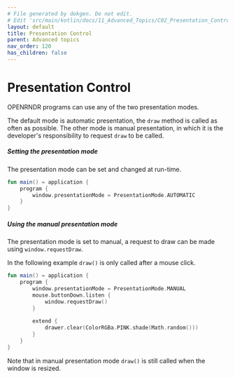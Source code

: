```yaml
---
# File generated by dokgen. Do not edit. 
# Edit 'src/main/kotlin/docs/11_Advanced_Topics/C02_Presentation_Control.kt' instead.
layout: default
title: Presentation Control
parent: Advanced topics
nav_order: 120
has_children: false
---
```

 
# Presentation Control

OPENRNDR programs can use any of the two presentation modes.

The default mode is automatic presentation, the `draw` method is called as often as possible. The other mode is manual presentation, in which
it is the developer's responsibility to request `draw` to be called.

##### Setting the presentation mode

The presentation mode can be set and changed at run-time. 
 
```kotlin
fun main() = application {
    program {
        window.presentationMode = PresentationMode.AUTOMATIC
    }
}
``` 
 
##### Using the manual presentation mode

The presentation mode is set to manual, a request to draw can be made using `window.requestDraw`.

In the following example `draw()` is only called after a mouse click. 
 
```kotlin
fun main() = application {
    program {
        window.presentationMode = PresentationMode.MANUAL
        mouse.buttonDown.listen {
            window.requestDraw()
        }
        
        extend {
            drawer.clear(ColorRGBa.PINK.shade(Math.random()))
        }
    }
}
``` 
 
Note that in manual presentation mode `draw()` is still called when the window is resized. 
